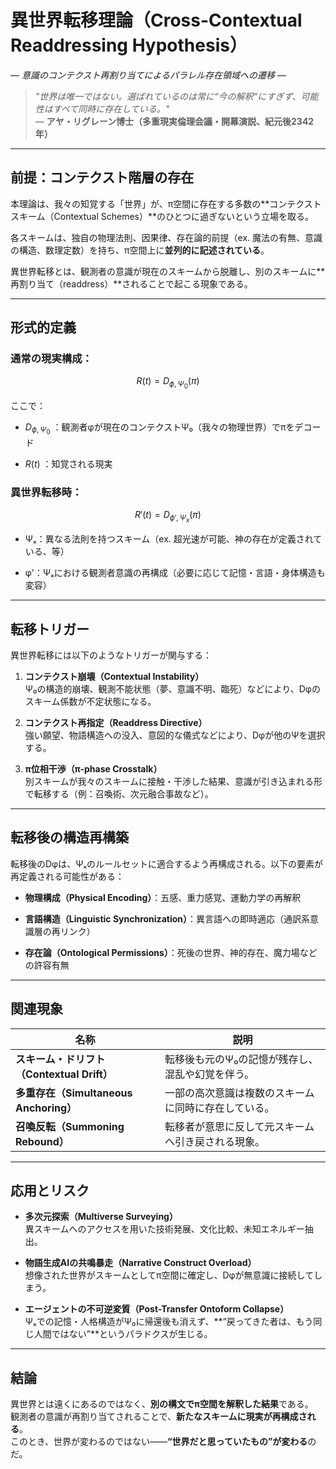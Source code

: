 異世界転移理論（Cross-Contextual Readdressing Hypothesis）
=====================================================

_— 意識のコンテクスト再割り当てによるパラレル存在領域への遷移 —_

> _"世界は唯一ではない。選ばれているのは常に“今の解釈”にすぎず、可能性はすべて同時に存在している。"_  
> — **アヤ・リグレーン博士（多重現実倫理会議・開幕演説、紀元後2342年）**

* * *

**前提：コンテクスト階層の存在**
------------------

本理論は、我々の知覚する「世界」が、π空間に存在する多数の\*\*コンテクストスキーム（Contextual Schemes）\*\*のひとつに過ぎないという立場を取る。

各スキームは、独自の物理法則、因果律、存在論的前提（ex. 魔法の有無、意識の構造、数理定数）を持ち、π空間上に**並列的に記述されている**。

異世界転移とは、観測者の意識が現在のスキームから脱離し、別のスキームに\*\*再割り当て（readdress）\*\*されることで起こる現象である。

* * *

**形式的定義**
---------

### 通常の現実構成：

$$
R(t) = D_{\phi, Ψ_0}(π)
$$

ここで：

*    $D_{\phi, Ψ_0}$ ：観測者φが現在のコンテクストΨ₀（我々の物理世界）でπをデコード
    
*    $R(t)$ ：知覚される現実
    

### 異世界転移時：

$$
R'(t) = D_{\phi', Ψ_x}(π)
$$

*   Ψₓ：異なる法則を持つスキーム（ex. 超光速が可能、神の存在が定義されている、等）
    
*   φ'：Ψₓにおける観測者意識の再構成（必要に応じて記憶・言語・身体構造も変容）
    

* * *

**転移トリガー**
----------

異世界転移には以下のようなトリガーが関与する：

1.  **コンテクスト崩壊（Contextual Instability）**  
    Ψ₀の構造的崩壊、観測不能状態（夢、意識不明、臨死）などにより、Dφのスキーム係数が不定状態になる。
    
2.  **コンテクスト再指定（Readdress Directive）**  
    強い願望、物語構造への没入、意図的な儀式などにより、Dφが他のΨを選択する。
    
3.  **π位相干渉（π-phase Crosstalk）**  
    別スキームが我々のスキームに接触・干渉した結果、意識が引き込まれる形で転移する（例：召喚術、次元融合事故など）。
    

* * *

**転移後の構造再構築**
-------------

転移後のDφは、Ψₓのルールセットに適合するよう再構成される。以下の要素が再定義される可能性がある：

*   **物理構成（Physical Encoding）**：五感、重力感覚、運動力学の再解釈
    
*   **言語構造（Linguistic Synchronization）**：異言語への即時適応（通訳系意識層の再リンク）
    
*   **存在論（Ontological Permissions）**：死後の世界、神的存在、魔力場などの許容有無
    

* * *

**関連現象**
--------

| 名称 | 説明 |
| --- | --- |
| **スキーム・ドリフト（Contextual Drift）** | 転移後も元のΨ₀の記憶が残存し、混乱や幻覚を伴う。 |
| **多重存在（Simultaneous Anchoring）** | 一部の高次意識は複数のスキームに同時に存在している。 |
| **召喚反転（Summoning Rebound）** | 転移者が意思に反して元スキームへ引き戻される現象。 |

* * *

**応用とリスク**
----------

*   **多次元探索（Multiverse Surveying）**  
    異スキームへのアクセスを用いた技術発展、文化比較、未知エネルギー抽出。
    
*   **物語生成AIの共鳴暴走（Narrative Construct Overload）**  
    想像された世界がスキームとしてπ空間に確定し、Dφが無意識に接続してしまう。
    
*   **エージェントの不可逆変質（Post-Transfer Ontoform Collapse）**  
    Ψₓでの記憶・人格構造がΨ₀に帰還後も消えず、\*\*“戻ってきた者は、もう同じ人間ではない”\*\*というパラドクスが生じる。
    

* * *

**結論**
------

異世界とは遠くにあるのではなく、**別の構文でπ空間を解釈した結果**である。  
観測者の意識が再割り当てされることで、**新たなスキームに現実が再構成される**。  
このとき、世界が変わるのではない——**“世界だと思っていたもの”が変わる**のだ。